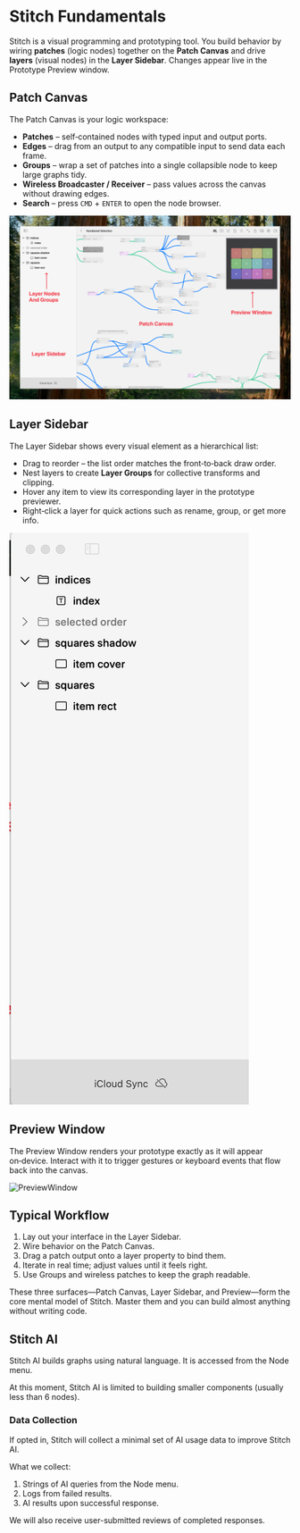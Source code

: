 # Stitch Fundamentals

Stitch is a visual programming and prototyping tool. You build behavior by wiring **patches** (logic nodes) together on the **Patch Canvas** and drive **layers** (visual nodes) in the **Layer Sidebar**. Changes appear live in the Prototype Preview window.

## Patch Canvas

The Patch Canvas is your logic workspace:

* **Patches** – self‑contained nodes with typed input and output ports.
* **Edges** – drag from an output to any compatible input to send data each frame.
* **Groups** – wrap a set of patches into a single collapsible node to keep large graphs tidy.
* **Wireless Broadcaster / Receiver** – pass values across the canvas without drawing edges.
* **Search** – press `CMD` + `ENTER` to open the node browser.

![StitchUI](Guides_Assets/StitchUI.png)

## Layer Sidebar

The Layer Sidebar shows every visual element as a hierarchical list:

* Drag to reorder – the list order matches the front‑to‑back draw order.
* Nest layers to create **Layer Groups** for collective transforms and clipping.
* Hover any item to view its corresponding layer in the prototype previewer.
* Right‑click a layer for quick actions such as rename, group, or get more info.

![LayerSideBarGrouping](Guides_Assets/LayerSidebarGrouping.gif)

## Preview Window

The Preview Window renders your prototype exactly as it will appear on‑device. Interact with it to trigger gestures or keyboard events that flow back into the canvas.

![PreviewWindow](Guides_Assets/PreviewWindow.gif)

## Typical Workflow

1. Lay out your interface in the Layer Sidebar.
2. Wire behavior on the Patch Canvas.
3. Drag a patch output onto a layer property to bind them.
4. Iterate in real time; adjust values until it feels right.
5. Use Groups and wireless patches to keep the graph readable.

These three surfaces—Patch Canvas, Layer Sidebar, and Preview—form the core mental model of Stitch. Master them and you can build almost anything without writing code.

## Stitch AI

Stitch AI builds graphs using natural language. It is accessed from the Node menu.

At this moment, Stitch AI is limited to building smaller components (usually less than 6 nodes).

### Data Collection

If opted in, Stitch will collect a minimal set of AI usage data to improve Stitch AI. 

What we collect:
1. Strings of AI queries from the Node menu.
2. Logs from failed results.
3. AI results upon successful response.

We will also receive user-submitted reviews of completed responses.
